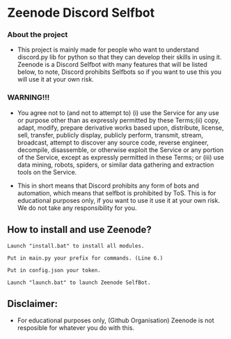 # Zeenode Discord Selfbot

### About the project

- This project is mainly made for people who want to understand discord.py lib for python so that they can develop their skills in using it. Zeenode is a Discord Selfbot with many features that will be listed below, to note, Discord prohibits Selfbots so if you want to use this you will use it at your own risk.

### WARNING!!!

- You agree not to (and not to attempt to) (i) use the Service for any use or purpose other than as expressly permitted by these Terms;(ii) copy, adapt, modify, prepare derivative works based upon, distribute, license, sell, transfer, publicly display, publicly perform, transmit, stream, broadcast, attempt to discover any source code, reverse engineer, decompile, disassemble, or otherwise exploit the Service or any portion of the Service, except as expressly permitted in these Terms; or (iii) use data mining, robots, spiders, or similar data gathering and extraction tools on the Service.

- This in short means that Discord prohibits any form of bots and automation, which means that selfbot is prohibited by ToS. This is for educational purposes only, if you want to use it use it at your own risk. We do not take any responsibility for you.



## How to install and use Zeenode?

    Launch "install.bat" to install all modules.
    
    Put in main.py your prefix for commands. (Line 6.)
    
    Put in config.json your token.
    
    Launch "launch.bat" to launch Zeenode SelfBot.

## Disclaimer:

- For educational purposes only, (Github Organisation) Zeenode is not resposible for whatever you do with this.


